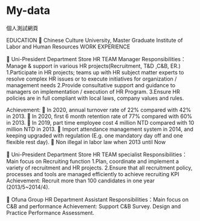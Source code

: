 # My-data
個人測試網頁

EDUCATION
	Chinese Culture University, Master Graduate Institute of Labor and Human Resources
WORK EXPERIENCE

	Uni-President Department Store HR TEAM Manager 
Responsibilities：Manage & support in various HR projects(Recruitment, T&D ,C&B, ER.)
1.Participate in HR projects; teams up with HR subject matter experts to resolve complex HR issues or to execute initiatives for organization / management needs
2.Provide consultative support and guidance to managers on implementation / execution of HR Program.
3.Ensure HR policies are in full compliant with local laws, company values and rules.

Achievement:
	In 2020, annual turnover rate of 22% compared with 42% in 2013.
	In 2020, first 6 month retention rate of 77% compared with 60% in 2013.
	In 2019, part time employee cost 4 million NTD compared with 10 million NTD in 2013.
	Import attendance management system in 2014, and keeping upgraded with regulation (E.g. one mandatory day off and one flexible rest day).
	Non illegal in labor law when 2013 until Now

	Uni-President Department Store HR TEAM specialist
Responsibilities：Main focus on Recruiting function
1.Plan, coordinate and implement a variety of recruitment and HR projects.
2.Ensure that all recruitment policy, processes and tools are managed efficiently to achieve recruiting KPI
Achievement: Recruit more than 100 candidates in one year (2013/5~2014/4).

	Ofuna Group HR Department Assistant
Responsibilities：Main focus on C&B and performance
Achievement: Support C&B Survey. Design and Practice Performance Assessment.

